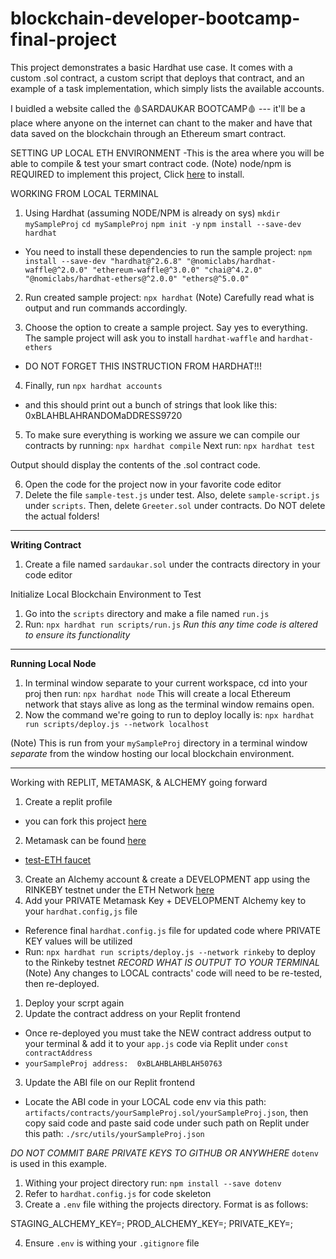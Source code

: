# blockchain-developer-bootcamp-final-project

This project demonstrates a basic Hardhat use case. It comes with a custom .sol contract, a custom script that deploys that contract, and an example of a task implementation, which simply lists the available accounts.

I buidled a website called the 🩸SARDAUKAR BOOTCAMP🩸 --- it'll be a place where anyone on the internet can chant to the maker and have that data saved on the blockchain through an Ethereum smart contract.

SETTING UP LOCAL ETH ENVIRONMENT
-This is the area where you will be able to compile & test your smart contract code.
(Note)
node/npm is REQUIRED to implement this project, Click [here](https://hardhat.org/tutorial/setting-up-the-environment.html) to install.

WORKING FROM LOCAL TERMINAL

1. Using Hardhat (assuming NODE/NPM is already on sys)
`mkdir mySampleProj`
`cd mySampleProj`
`npm init -y`
`npm install --save-dev hardhat`
- You need to install these dependencies to run the sample project:
  `npm install --save-dev "hardhat@^2.6.8" "@nomiclabs/hardhat-waffle@^2.0.0" "ethereum-waffle@^3.0.0" "chai@^4.2.0" "@nomiclabs/hardhat-ethers@^2.0.0" "ethers@^5.0.0"`

2. Run created sample project:
`npx hardhat`
(Note)
Carefully read what is output and run commands accordingly.

3. Choose the option to create a sample project. Say yes to everything.
The sample project will ask you to install `hardhat-waffle` and `hardhat-ethers`
- DO NOT FORGET THIS INSTRUCTION FROM HARDHAT!!!

4. Finally, run `npx hardhat accounts` 
- and this should print out a bunch of strings that look like this:
0xBLAHBLAHRANDOMaDDRESS9720

5. To make sure everything is working we  assure we can compile our contracts by running:
 `npx hardhat compile`
Next run:
`npx hardhat test`

Output should display the contents of the .sol contract code.

6. Open the code for the project now in your favorite code editor
7. Delete the file `sample-test.js` under test.  Also, delete `sample-script.js` under `scripts`. Then, delete `Greeter.sol` under contracts. Do NOT delete the actual folders!

---
**Writing Contract**
1. Create a file named `sardaukar.sol` under the contracts directory in your code editor

Initialize Local Blockchain Environment to Test
1. Go into the `scripts` directory and make a file named `run.js`
2. Run: `npx hardhat run scripts/run.js`
*Run this any time code is altered to ensure its functionality*

---
**Running Local Node**
1. In terminal window separate to your current workspace, cd into your proj then run: `npx hardhat node`
This will create a local Ethereum network that stays alive as long as the terminal window remains open.
2. Now the command we're going to run to deploy locally is:
`npx hardhat run scripts/deploy.js --network localhost`

(Note)
This is run from your `mySampleProj` directory in a terminal window _separate_ from the window hosting our local blockchain environment.

---
Working with REPLIT, METAMASK, & ALCHEMY going forward
1. Create a replit profile
- you can fork this project [here](https://replit.com/@rayadamas/sardaukarchantProj#.replit)

2. Metamask can be found [here](https://metamask.io/download.html)
- [test-ETH faucet](https://faucet.rinkeby.io/)
3. Create an Alchemy account & create a DEVELOPMENT app using the RINKEBY testnet under the ETH Network [here](https://alchemy.com/?r=b93d1f12b8828a57)
4. Add your PRIVATE Metamask Key + DEVELOPMENT Alchemy key to your `hardhat.config,js` file
- Reference final `hardhat.config.js` file for updated code where PRIVATE KEY values will be utilized
- Run: `npx hardhat run scripts/deploy.js --network rinkeby` to deploy to the Rinkeby testnet
_RECORD WHAT IS OUTPUT TO YOUR TERMINAL_
(Note)
Any changes to LOCAL contracts' code will need to be re-tested, then re-deployed. 
1. Deploy your scrpt again
2. Update the contract address on your Replit frontend
- Once re-deployed you must take the NEW contract address output to your terminal & add it to your `app.js` code via Replit under `const contractAddress`
- `yourSampleProj address:  0xBLAHBLAHBLAH50763`
3. Update the ABI file on our Replit frontend
- Locate the ABI code in your LOCAL code env via this path: `artifacts/contracts/yourSampleProj.sol/yourSampleProj.json`, then copy said code and paste said code under such path on Replit under this path: `./src/utils/yourSampleProj.json` 


*DO NOT COMMIT BARE PRIVATE KEYS TO GITHUB OR ANYWHERE*
`dotenv` is used in this example.

1. Withing your project directory run: `npm install --save dotenv`
2. Refer to `hardhat.config.js` for code skeleton
3. Create a `.env` file withing the projects directory.
Format is as follows:

STAGING_ALCHEMY_KEY=;
PROD_ALCHEMY_KEY=;
PRIVATE_KEY=;

4. Ensure `.env` is withing your `.gitignore` file
